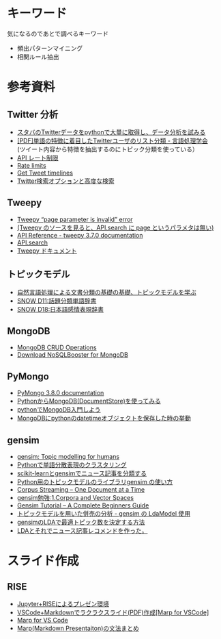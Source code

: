 # キーワード

気になるのであとで調べるキーワード

- 頻出パターンマイニング
- 相関ルール抽出

# 参考資料

## Twitter 分析

- [スタバのTwitterデータをpythonで大量に取得し、データ分析を試みる](
    https://qiita.com/kenmatsu4/items/23768cbe32fe381d54a2)
- [[PDF]単語の特徴に着目したTwitterユーザのリスト分類 - 言語処理学会](
    http://www.anlp.jp/proceedings/annual_meeting/2015/pdf_dir/P2-23.pdf)  
(ツイート内容から特徴を抽出するのにトピック分類を使っている）
- [API レート制限](
    http://westplain.sakuraweb.com/translate/twitter/Documentation/REST-APIs/Public-API/API-Rate-Limits.cgi)
- [Rate limits](
    https://developer.twitter.com/en/docs/basics/rate-limits)
- [Get Tweet timelines](
    https://developer.twitter.com/en/docs/tweets/timelines/guides/working-with-timelines)
- [Twitter検索オプションと高度な検索](
    https://www.howtonote.jp/twitter/search/index2.html)

## Tweepy

- [Tweepy “page parameter is invalid” error](
    https://stackoverflow.com/questions/31958964/tweepy-page-parameter-is-invalid-error)
- [(Tweepy のソースを見ると、API.search に page というパラメタは無い)](
    https://github.com/tweepy/tweepy/blob/v3.3.0/tweepy/api.py#L1176)
- [API Reference - tweepy 3.7.0 documentation](
    http://docs.tweepy.org/en/3.7.0/api.html)
- [API.search](
    https://tweepy.readthedocs.io/en/latest/api.html#help-methods)
- [Tweepy ドキュメント](
    https://kurozumi.github.io/tweepy/)

## トピックモデル

- [自然言語処理による文書分類の基礎の基礎、トピックモデルを学ぶ](
    https://qiita.com/icoxfog417/items/7c944cb29dd7cdf5e2b1)
- [SNOW D11:話題分類単語辞書](http://www.jnlp.org/SNOW/D11)
- [SNOW D18:日本語感情表現辞書](http://www.jnlp.org/SNOW/D18)

## MongoDB

- [MongoDB CRUD Operations](
    https://docs.mongodb.com/manual/crud/)
- [Download NoSQLBooster for MongoDB](
    https://nosqlbooster.com/downloads)

## PyMongo

- [PyMongo 3.8.0 documentation](https://api.mongodb.com/python/current/)
- [PythonからMongoDB(DocumentStore)を使ってみる](
    https://hytmachineworks.hatenablog.com/entry/2018/08/03/230503)
- [pythonでMongoDB入門しよう](
    https://qiita.com/Syoitu/items/db192385a4b2e4884ed5)
- [MongoDBにpythonのdatetimeオブジェクトを保存した時の挙動](
    https://qiita.com/TeraBytes/items/d9360bf908f3080f6af0)

## gensim

- [gensim: Topic modelling for humans](
    https://radimrehurek.com/gensim/index.html)
- [Pythonで単語分散表現のクラスタリング](
    https://hironsan.hatenablog.com/entry/clustering-word-vectors)
- [scikit-learnとgensimでニュース記事を分類する](
    https://qiita.com/yasunori/items/31a23eb259482e4824e2)
- [Python用のトピックモデルのライブラリgensim の使い方](
    http://sucrose.hatenablog.com/entry/2013/10/29/001041)
- [Corpus Streaming – One Document at a Time](
    https://radimrehurek.com/gensim/tut1.html#corpus-streaming-one-document-at-a-time)
- [gensim勉強:1.Corpora and Vector Spaces](
    https://qiita.com/youyouyou/items/b2fa94af74c583c9d841)
- [Gensim Tutorial – A Complete Beginners Guide](
    https://www.machinelearningplus.com/nlp/gensim-tutorial/)
- [トピックモデルを用いた併売の分析 - gensim の LdaModel 使用](
    http://fits.hatenablog.com/entry/2018/03/13/214609)
- [gensimのLDAで最適トピック数を決定する方法](
    https://qiita.com/taiga518/items/3f9f79b6e43f237e6bd8)
- [LDAとそれでニュース記事レコメンドを作った。](
    http://tdual.hatenablog.com/entry/2018/04/09/133000)

# スライド作成

## RISE

- [Jupyter+RISEによるプレゼン環境](
    http://codecrafthouse.jp/p/2017/05/jupyter-rise-live-presentation/)
- [VSCode+Markdownでラクラクスライド(PDF)作成[Marp for VSCode]](
    https://murabitoleg.com/vscode-marp/)
- [Marp for VS Code](
    https://marketplace.visualstudio.com/items?itemName=marp-team.marp-vscode)
- [Marp(Markdown Presentaiton)の文法まとめ](
    https://qiita.com/pocket8137/items/27ede821e59c12a1b222)

